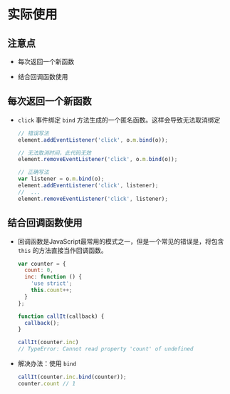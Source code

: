 # 实际使用

## 注意点

  - 每次返回一个新函数

  - 结合回调函数使用

## 每次返回一个新函数

  - `click` 事件绑定 `bind` 方法生成的一个匿名函数。这样会导致无法取消绑定

    ```javascript
    // 错误写法
    element.addEventListener('click', o.m.bind(o));

    // 无法取消时间，此代码无效
    element.removeEventListener('click', o.m.bind(o));
    ```

    ```javascript
    // 正确写法
    var listener = o.m.bind(o);
    element.addEventListener('click', listener);
    //  ...
    element.removeEventListener('click', listener);

    ```

## 结合回调函数使用

  - 回调函数是JavaScript最常用的模式之一，但是一个常见的错误是，将包含 `this` 的方法直接当作回调函数。

    ```javascript
    var counter = {
      count: 0,
      inc: function () {
        'use strict';
        this.count++;
      }
    };

    function callIt(callback) {
      callback();
    }

    callIt(counter.inc)
    // TypeError: Cannot read property 'count' of undefined
    ```

  - 解决办法：使用 `bind`

    ```javascript
    callIt(counter.inc.bind(counter));
    counter.count // 1
    ```
